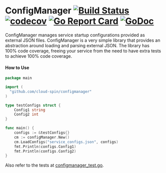 # ConfigManager [![Build Status](https://travis-ci.com/cloud-spin/configmanager.svg?branch=master)](https://travis-ci.com/cloud-spin/configmanager) [![codecov](https://codecov.io/gh/cloud-spin/configmanager/branch/master/graph/badge.svg)](https://codecov.io/gh/cloud-spin/configmanager) [![Go Report Card](https://goreportcard.com/badge/github.com/cloud-spin/configmanager)](https://goreportcard.com/report/github.com/cloud-spin/configmanager)  [![GoDoc](https://godoc.org/github.com/cloud-spin/configmanager?status.svg)](https://godoc.org/github.com/cloud-spin/configmanager)

ConfigManager manages service startup configurations provided as external JSON files. ConfigManager is a very simple library that provides an abstraction around loading and parsing external JSON. The library has 100% code coverage, freeing your service from the need to have extra tests to achieve 100% code coverage.

#### How to Use

```go
package main

import (
  "github.com/cloud-spin/configmanager"
)

type testConfigs struct {
	Config1 string
	Config2 int
}

func main() {
	configs := &testConfigs{}
	cm := configManager.New()
	cm.LoadConfigs("service_configs.json", configs)
	fmt.Println(configs.Config1)
	fmt.Println(configs.Config2)
}
```

Also refer to the tests at [configmanager_test.go](configmanager_test.go).
